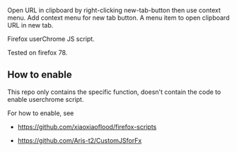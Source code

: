 Open URL in clipboard by right-clicking new-tab-button then use context menu. Add context menu for new tab button. A menu item to open clipboard URL in new tab.

Firefox userChrome JS script.

Tested on firefox 78.

## How to enable

This repo only contains the specific function, doesn't contain the code to enable userchrome script.

For how to enable, see

- https://github.com/xiaoxiaoflood/firefox-scripts

- https://github.com/Aris-t2/CustomJSforFx




